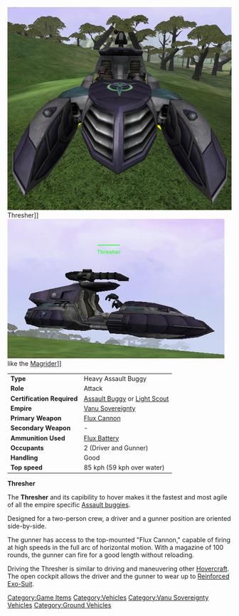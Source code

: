 ![](images/VSThresher.jpg "fig:VSThresher.jpg") Thresher\]\]
![](images/Thresher_profile.jpg "fig:Thresher_profile.jpg") like the
[Magrider](Magrider.md)\]\]

|                            |                                                                                   |
| -------------------------- | --------------------------------------------------------------------------------- |
| **Type**                   | Heavy Assault Buggy                                                               |
| **Role**                   | Attack                                                                            |
| **Certification Required** | [Assault Buggy](<Assault_Buggy_(Certification)>) or [Light Scout](../certifications/Light_Scout.md) |
| **Empire**                 | [Vanu Sovereignty](../etc/Vanu_Sovereignty.md)                                           |
| **Primary Weapon**         | [Flux Cannon](../weapons/Flux_Cannon.md)                                                     |
| **Secondary Weapon**       | \-                                                                                |
| **Ammunition Used**        | [Flux Battery](../ammunition/Flux_Battery.md)                                                   |
| **Occupants**              | 2 (Driver and Gunner)                                                             |
| **Handling**               | Good                                                                              |
| **Top speed**              | 85 kph (59 kph over water)                                                        |

**Thresher**

The **Thresher** and its capibility to hover makes it the fastest and
most agile of all the empire specific [Assault
buggies](category:_Vehicles.md#Buggies).

Designed for a two-person crew, a driver and a gunner position are
oriented side-by-side.

The gunner has access to the top-mounted "Flux Cannon," capable of
firing at high speeds in the full arc of horizontal motion. With a
magazine of 100 rounds, the gunner can fire for a good length without
reloading.

Driving the Thresher is similar to driving and maneuvering other
[Hovercraft](../terminology/Hovercraft.md). The open cockpit allows the driver
and the gunner to wear up to [Reinforced
Exo-Suit](../armor/Reinforced_Exo-Suit.md).

[Category:Game Items](Category:Game_Items.md)
[Category:Vehicles](Category:Vehicles.md) [Category:Vanu
Sovereignty Vehicles](Category:Vanu_Sovereignty_Vehicles.md)
[Category:Ground Vehicles](Category:Ground_Vehicles.md)
